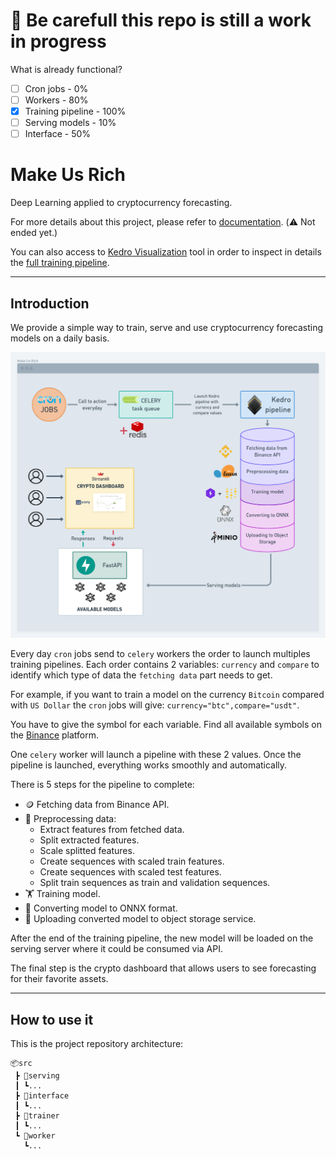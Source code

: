 # 🚧 Be carefull this repo is still a work in progress

What is already functional?
- [ ] Cron jobs - 0%
- [ ] Workers - 80%
- [x] Training pipeline - 100%
- [ ] Serving models - 10%
- [ ] Interface - 50%

# Make Us Rich
Deep Learning applied to cryptocurrency forecasting.

For more details about this project, please refer to [documentation](/docs). (⚠️ Not ended yet.)

You can also access to [Kedro Visualization](https://kedro.readthedocs.io/en/stable/03_tutorial/06_visualise_pipeline.html) tool in order to inspect in details the [full training pipeline]().

---

## Introduction

We provide a simple way to train, serve and use cryptocurrency forecasting models on a daily basis.

![Project Architecture](docs/assets/project_architecture.png)

Every day `cron` jobs send to `celery` workers the order to launch multiples training pipelines.
Each order contains 2 variables: `currency` and `compare` to identify which type of data the `fetching data` part
needs to get.

For example, if you want to train a model on the currency `Bitcoin` compared with `US Dollar` the `cron` jobs will give: `currency="btc",compare="usdt"`.

You have to give the symbol for each variable. Find all available symbols on the 
[Binance](https://www.binance.com/en/markets) platform.

One `celery` worker will launch a pipeline with these 2 values. Once the pipeline is
launched, everything works smoothly and automatically. 

There is 5 steps for the pipeline to complete:
- 🪙 Fetching data from Binance API.
- 🔨 Preprocessing data:
    - Extract features from fetched data.
    - Split extracted features.
    - Scale splitted features.
    - Create sequences with scaled train features.
    - Create sequences with scaled test features.
    - Split train sequences as train and validation sequences.
- 🏋️ Training model.
- 🔄 Converting model to ONNX format.
- 📁 Uploading converted model to object storage service.

After the end of the training pipeline, the new model will be loaded on the serving server where it could be consumed via API.

The final step is the crypto dashboard that allows users to see forecasting for their favorite assets.

---

## How to use it

This is the project repository architecture:

```
📦src
 ┣ 📂serving
 ┃ ┗...
 ┣ 📂interface
 ┃ ┗...
 ┣ 📂trainer
 ┃ ┗...
 ┗ 📂worker
   ┗...
```
